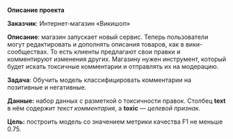 **Описание проекта**

**Заказчик**: Интернет-магазин «Викишоп»

**Описание**: магазин запускает новый сервис. Теперь пользователи могут редактировать и дополнять описания товаров, как в вики-сообществах. То есть клиенты предлагают свои правки и комментируют изменения других. Магазину нужен инструмент, который будет искать токсичные комментарии и отправлять их на модерацию.

**Задача**: Обучить модель классифицировать комментарии на позитивные и негативные.

**Данные:** набор данных с разметкой о токсичности правок. Столбец **text** в нём содержит *текст комментария*, а **toxic** — *целевой признак*.

**Цель:** построить модель со значением метрики качества F1 не меньше 0.75.
